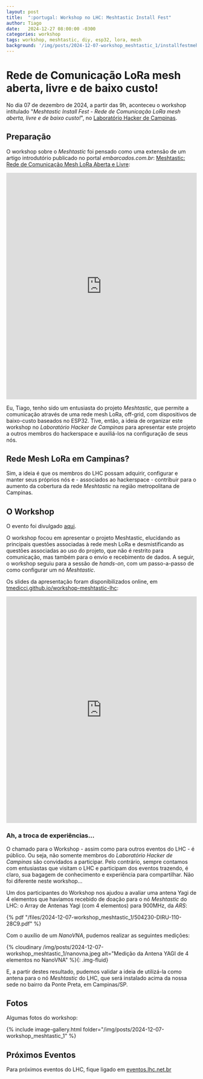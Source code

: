```yaml
---
layout: post
title:  ":portugal: Workshop no LHC: Meshtastic Install Fest"
author: Tiago
date:   2024-12-27 08:00:00 -0300
categories: workshop
tags: workshop, meshtastic, diy, esp32, lora, mesh
background: '/img/posts/2024-12-07-workshop_meshtastic_1/installfestmehstatic3.jpg'
---
```


Rede de Comunicação LoRa mesh aberta, livre e de baixo custo!
=============================================================

No dia 07 de dezembro de 2024, a partir das 9h, aconteceu o workshop intitulado "*Meshtastic Install Fest - Rede de Comunicação LoRa mesh aberta, livre e de baixo custo!*", no [Laboratório Hacker de Campinas](https://lhc.net.br).

## Preparação

O workshop sobre o *Meshtastic* foi pensado como uma extensão de um artigo introdutório publicado no portal *embarcados.com.br*: [Meshtastic: Rede de Comunicação Mesh LoRa Aberta e Livre](https://embarcados.com.br/meshtastic-rede-de-comunicacao-mesh-lora-aberta-e-livre/):

<iframe src="https://embarcados.com.br/meshtastic-rede-de-comunicacao-mesh-lora-aberta-e-livre/" height="600px" width="100%" frameBorder="0"></iframe>

Eu, Tiago, tenho sido um entusiasta do projeto *Meshtastic*, que permite a comunicação através de uma rede mesh LoRa, off-grid, com dispositivos de baixo-custo baseados no ESP32. Tive, então, a ideia de organizar este workshop no *Laboratório Hacker de Campinas* para apresentar este projeto a outros membros do hackerspace e auxiliá-los na configuração de seus nós.

## Rede Mesh LoRa em Campinas?

Sim, a ideia é que os membros do LHC possam adquirir, configurar e manter seus próprios nós e - associados ao hackerspace - contribuir para o aumento da cobertura da rede *Meshtastic* na região metropolitana de Campinas.

## O Workshop

O evento foi divulgado [aqui](https://eventos.lhc.net.br/event/meshtastic-install-fest-rede-de-comunicacao-lora-mesh-aberta-livre-e-de-baixo-custo).

O workshop focou em apresentar o projeto Meshtastic, elucidando as principais questões associadas à rede mesh LoRa e desmistificando as questões associadas ao uso do projeto, que não é restrito para comunicação, mas também para o envio e recebimento de dados. A seguir, o workshop seguiu para a sessão de *hands-on*, com um passo-a-passo de como configurar um nó *Meshtastic*.

Os slides da apresentação foram disponibilizados online, em [tmedicci.github.io/workshop-meshtastic-lhc](https://tmedicci.github.io/workshop-meshtastic-lhc/):

<iframe src="https://tmedicci.github.io/workshop-meshtastic-lhc/" height="600px" width="100%" frameBorder="0"></iframe>

### Ah, a troca de experiências...

O chamado para o Workshop - assim como para outros eventos do LHC - é público. Ou seja, não somente membros do *Laboratório Hacker de Campinas* são convidados a participar. Pelo contrário, sempre contamos com entusiastas que visitam o LHC e participam dos eventos trazendo, é claro, sua bagagem de conhecimento e experiência para compartilhar. Não foi diferente neste workshop...

Um dos participantes do Workshop nos ajudou a avaliar uma antena Yagi de 4 elementos que havíamos recebido de doação para o nó *Meshtastic* do LHC: o Array de Antenas Yagi (com 4 elementos) para 900MHz, da *ARS*:

 {% pdf "/files/2024-12-07-workshop_meshtastic_1/504230-DIRU-110-28C9.pdf" %}

Com o auxílio de um *NanoVNA*, pudemos realizar as seguintes medições:

{% cloudinary /img/posts/2024-12-07-workshop_meshtastic_1/nanovna.jpeg alt="Medição da Antena YAGI de 4 elementos no NanoVNA" %}{: .img-fluid}

E, a partir destes resultado, pudemos validar a ideia de utilizá-la como antena para o nó *Meshtastic* do LHC, que será instalado acima da nossa sede no bairro da Ponte Preta, em Campinas/SP.

## Fotos

Algumas fotos do workshop:

{% include image-gallery.html folder="/img/posts/2024-12-07-workshop_meshtastic_1" %}

## Próximos Eventos

Para próximos eventos do LHC, fique ligado em [eventos.lhc.net.br](https://eventos.lhc.net.br/)